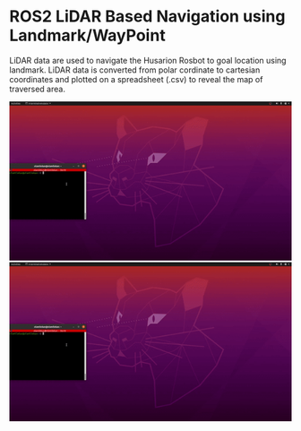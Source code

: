 # ROS2 LiDAR Based Navigation using Landmark/WayPoint
LiDAR data are used to navigate the Husarion Rosbot to goal location using landmark. LiDAR data is converted from polar cordinate to cartesian coordinates and plotted on a spreadsheet (.csv) to reveal the map of traversed area.

![LiDAR Navigation](https://github.com/siksal/tutorial_pkg/blob/master/rosbot.gif)
![Map](https://github.com/siksal/tutorial_pkg/blob/master/rosbot.gif)